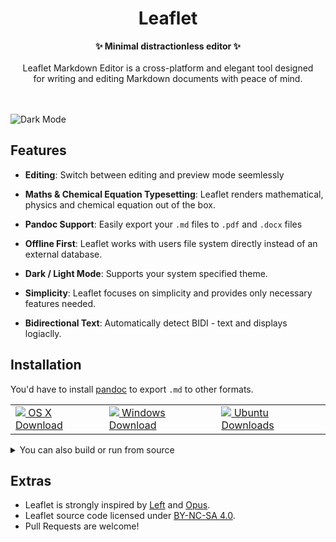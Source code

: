 
<h1 align="center">Leaflet</h1>
<div align="center">
  <strong>✨ Minimal distractionless editor ✨</strong><br><br>
  Leaflet Markdown Editor is a cross-platform and elegant tool designed<br/> for writing and editing Markdown documents with peace of mind.<br><br><br>
  
</div>

![Dark Mode](https://user-images.githubusercontent.com/87912847/221436250-083f626e-7999-4682-9bf8-9d6442f420ad.png)

## Features

- **Editing**: Switch between editing and preview mode seemlessly

- **Maths & Chemical Equation Typesetting**: Leaflet renders mathematical, physics and chemical equation out of the box.

- **Pandoc Support**: Easily export your `.md` files to `.pdf` and `.docx` files

- **Offline First**: Leaflet works with users file system directly instead of an external database.

- **Dark / Light Mode**: Supports your system specified theme.

- **Simplicity**: Leaflet focuses on simplicity and provides only necessary features needed.

- **Bidirectional Text**: Automatically detect BIDI - text and displays logiaclly.
## Installation

You'd have to install [pandoc](https://github.com/jgm/pandoc/blob/master/INSTALL.md) to export `.md` to other formats.

<div align="center">
     <table>
    <tbody>
      <tr>
        <td>
          <a href="https://github.com/ahmedsaheed/Leaflet/releases/download/v0.0.3/Leaflet-0.0.3.dmg">
          <img src="https://api.iconify.design/simple-icons:apple.svg?color=%23888888"/>
          OS X Download</a>
        </td>
        <td>
          <a href="https://github.com/ahmedsaheed/Leaflet/releases/download/v0.0.3/Leaflet-Setup-0.0.3.exe">
          <img src="https://api.iconify.design/icomoon-free:windows.svg?color=%23888888"/>
          Windows Download</a>
        </td>
        <td>
          <a href="https://github.com/ahmedsaheed/Leaflet/releases/download/v0.0.3/leaflet_0.0.3_amd64.deb">
          <img src="https://api.iconify.design/codicon:terminal-ubuntu.svg?color=%23888888"/>
          Ubuntu Downloads</a>
        </td>
      </tr>
    </tbody>
  </table>
  
</div>

  
<details>
<summary> You can also build or run from source  </summary>

```bash
$ git clone https://github.com/ahmedsaheed/Leaflet.git && cd Leaflet
$ yarn install
$ yarn dev
```

Or Build 

```bash
$ git clone https://github.com/ahmedsaheed/Leaflet.git && cd Leaflet
$ yarn install
$ yarn build
```

</details>


## Extras
- Leaflet is strongly inspired by [Left](https://github.com/hundredrabbits/left) and [Opus](https://github.com/pacocoursey/Opus).
- Leaflet source code  licensed under [BY-NC-SA 4.0](https://creativecommons.org/licenses/by-nc-sa/4.0/).
- Pull Requests are welcome!




